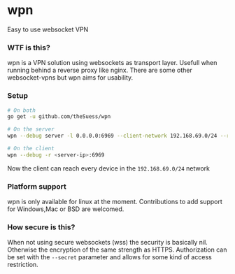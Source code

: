 # wpn
Easy to use websocket VPN

### WTF is this?
wpn is a VPN solution using websockets as transport layer. Usefull when running behind a reverse proxy like nginx.
There are some other websocket-vpns but wpn aims for usability.
### Setup

```.bash
# On both
go get -u github.com/theSuess/wpn

# On the server
wpn --debug server -l 0.0.0.0:6969 --client-network 192.168.69.0/24 --range 192.168.69.150-192.168.69.160

# On the client
wpn --debug -r <server-ip>:6969
```
Now the client can reach every device in the `192.168.69.0/24` network

### Platform support
wpn is only available for linux at the moment. Contributions to add support for Windows,Mac or BSD are welcomed.

### How secure is this?
When not using secure websockets (wss) the security is basically nil. Otherwise the encryption of the same strength as HTTPS.
Authorization can be set with the `--secret` parameter and allows for some kind of access restriction.
